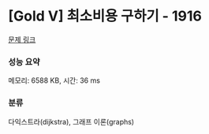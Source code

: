 # [Gold V] 최소비용 구하기 - 1916 

[문제 링크](https://www.acmicpc.net/problem/1916) 

### 성능 요약

메모리: 6588 KB, 시간: 36 ms

### 분류

다익스트라(dijkstra), 그래프 이론(graphs)

